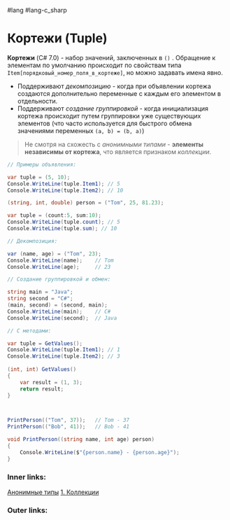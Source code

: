 #lang #lang-c_sharp

# Кортежи (Tuple)

**Кортежи** (C# 7.0) - набор значений, заключенных в `()` .
Обращение к элементам по умолчанию происходит по свойствам типа `Item[порядковый_номер_поля_в_кортеже]`, но можно задавать имена явно.
- Поддерживают *декомпозицию* - когда при объявлении кортежа создаются дополнительно переменные с каждым его элементом в отдельности.
- Поддерживают *создание группировкой* - когда инициализация кортежа происходит путем группировки уже существующих элементов (что часто используется для быстрого обмена значениями переменных `(a, b) = (b, a)`)

> Не смотря на схожесть с *анонимными типами* - **элементы независимы от кортежа**, что является признаком *коллекции*.

```csharp
// Примеры объявления:

var tuple = (5, 10);
Console.WriteLine(tuple.Item1); // 5
Console.WriteLine(tuple.Item2); // 10

(string, int, double) person = ("Tom", 25, 81.23);

var tuple = (count:5, sum:10);
Console.WriteLine(tuple.count); // 5
Console.WriteLine(tuple.sum); // 10

// Декомпозиция:

var (name, age) = ("Tom", 23);
Console.WriteLine(name);    // Tom
Console.WriteLine(age);     // 23

// Создание группировкой и обмен:

string main = "Java";
string second = "C#";
(main, second) = (second, main);
Console.WriteLine(main);    // C#
Console.WriteLine(second);  // Java

// С методами:

var tuple = GetValues();
Console.WriteLine(tuple.Item1); // 1
Console.WriteLine(tuple.Item2); // 3
 
(int, int) GetValues()
{
    var result = (1, 3);
    return result;
}



PrintPerson(("Tom", 37));   // Tom - 37
PrintPerson(("Bob", 41));   // Bob - 41

void PrintPerson((string name, int age) person)
{
    Console.WriteLine($"{person.name} - {person.age}");
}

```


### Inner links:
[Анонимные типы](1.%20Languages/C-sharp/0.%20Введение/_Особые%20типы/Анонимные%20типы.md)
[1. Коллекции](1.%20Languages/C-sharp/0.%20Введение/3.%20Коллекции/1.%20Коллекции.md)

### Outer links:
